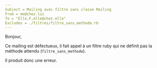 ```yaml
---
Subject = Mailing avec filtre sans classe Mailing
From = me@chez.lui
To = "Elle,F,elle@chez.elle"
Excludes = ./filtres/filtre_sans_methode.rb
---
```

Bonjour,

Ce mailing est défectueux, il fait appel à un filtre ruby qui ne définit pas la méthode attendu (`filtre_sans_methode`). 

Il produit donc une erreur.
